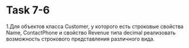 # Task 7-6

1.Для объектов класса Customer, у которого есть строковые свойства Name, ContactPhone и свойство Revenue типа decimal реализовать возможность строкового представления различного вида.